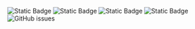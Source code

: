 ![Static Badge](https://img.shields.io/badge/blacklists-60-000000) ![Static Badge](https://img.shields.io/badge/blacklisted-3022314-cc0000) ![Static Badge](https://img.shields.io/badge/whitelisted-2242-00CC00) ![Static Badge](https://img.shields.io/badge/streaming_blacklist-28106-000000) ![GitHub issues](https://img.shields.io/github/issues/fabriziosalmi/blacklists)

